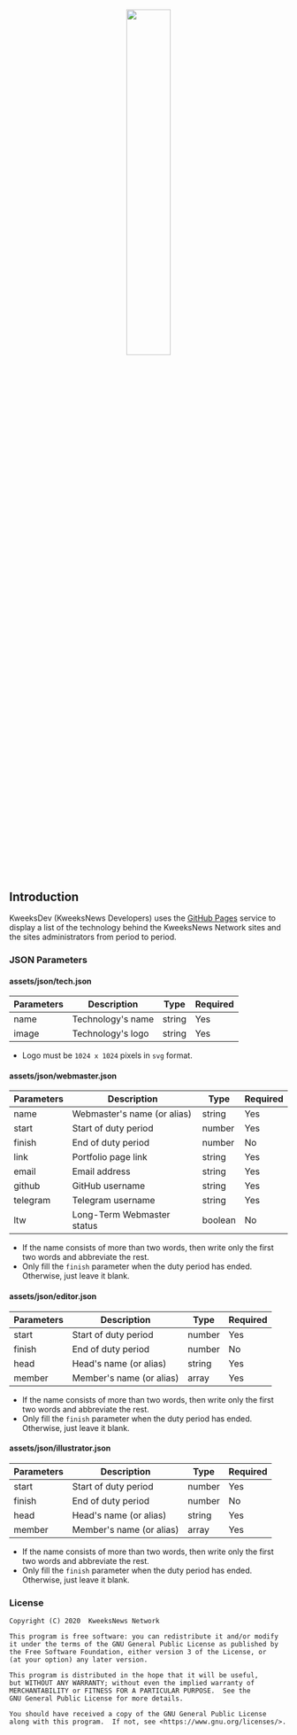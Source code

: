 # <p align="center"><img width="40%" src="https://developers.kweeksnews.com/assets/img/kweeksdev.svg"></p>

## Introduction

KweeksDev (KweeksNews Developers) uses the [GitHub Pages](https://pages.github.com/) service to display a list of the technology behind the KweeksNews Network sites and the sites administrators from period to period.

### JSON Parameters

#### assets/json/tech.json

| Parameters | Description       | Type   | Required |
| ---------- | ----------------- | ------ | -------- |
| name       | Technology's name | string | Yes      |
| image      | Technology's logo | string | Yes      |

- Logo must be `1024 x 1024` pixels in `svg` format.

#### assets/json/webmaster.json

| Parameters | Description                 | Type    | Required |
| ---------- | --------------------------- | ------- | -------- |
| name       | Webmaster's name (or alias) | string  | Yes      |
| start      | Start of duty period        | number  | Yes      |
| finish     | End of duty period          | number  | No       |
| link       | Portfolio page link         | string  | Yes      |
| email      | Email address               | string  | Yes      |
| github     | GitHub username             | string  | Yes      |
| telegram   | Telegram username           | string  | Yes      |
| ltw        | Long-Term Webmaster status  | boolean | No       |

- If the name consists of more than two words, then write only the first two words and abbreviate the rest.
- Only fill the `finish` parameter when the duty period has ended. Otherwise, just leave it blank.

#### assets/json/editor.json

| Parameters | Description              | Type   | Required |
| ---------- | ------------------------ | ------ | -------- |
| start      | Start of duty period     | number | Yes      |
| finish     | End of duty period       | number | No       |
| head       | Head's name (or alias)   | string | Yes      |
| member     | Member's name (or alias) | array  | Yes      |

- If the name consists of more than two words, then write only the first two words and abbreviate the rest.
- Only fill the `finish` parameter when the duty period has ended. Otherwise, just leave it blank.

#### assets/json/illustrator.json

| Parameters | Description              | Type   | Required |
| ---------- | ------------------------ | ------ | -------- |
| start      | Start of duty period     | number | Yes      |
| finish     | End of duty period       | number | No       |
| head       | Head's name (or alias)   | string | Yes      |
| member     | Member's name (or alias) | array  | Yes      |

- If the name consists of more than two words, then write only the first two words and abbreviate the rest.
- Only fill the `finish` parameter when the duty period has ended. Otherwise, just leave it blank.

### License

```
Copyright (C) 2020  KweeksNews Network

This program is free software: you can redistribute it and/or modify
it under the terms of the GNU General Public License as published by
the Free Software Foundation, either version 3 of the License, or
(at your option) any later version.

This program is distributed in the hope that it will be useful,
but WITHOUT ANY WARRANTY; without even the implied warranty of
MERCHANTABILITY or FITNESS FOR A PARTICULAR PURPOSE.  See the
GNU General Public License for more details.

You should have received a copy of the GNU General Public License
along with this program.  If not, see <https://www.gnu.org/licenses/>.
```
